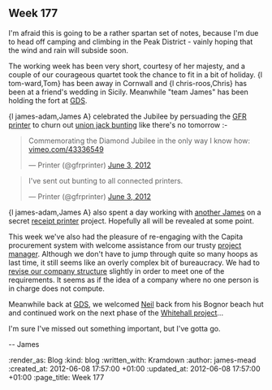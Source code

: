 Week 177
--------

I'm afraid this is going to be a rather spartan set of notes, because I'm due to head off camping and climbing in the Peak District - vainly hoping that the wind and rain will subside soon.

The working week has been very short, courtesy of her majesty, and a couple of our courageous quartet took the chance to fit in a bit of holiday. {l tom-ward,Tom} has been away in Cornwall and {l chris-roos,Chris} has been at a friend's wedding in Sicily. Meanwhile "team James" has been holding the fort at [GDS][].

{l james-adam,James A} celebrated the Jubilee by persuading the [GFR printer](https://twitter.com/#!/gfrprinter) to churn out [union jack bunting](http://public.lazyatom.com/printer/bunting.html) like there's no tomorrow :-

<blockquote class="twitter-tweet tw-align-center"><p>Commemorating the Diamond Jubilee in the only way I know how: <a href="https://t.co/OCXuqYOd" title="https://vimeo.com/43336549">vimeo.com/43336549</a></p>&mdash; Printer (@gfrprinter) <a href="https://twitter.com/gfrprinter/status/209259509728817152" data-datetime="2012-06-03T12:25:29+00:00">June 3, 2012</a></blockquote>
<script src="//platform.twitter.com/widgets.js" charset="utf-8"></script>

<blockquote class="twitter-tweet tw-align-center"><p>I've sent out bunting to all connected printers.</p>&mdash; Printer (@gfrprinter) <a href="https://twitter.com/gfrprinter/status/209259924151218176" data-datetime="2012-06-03T12:27:08+00:00">June 3, 2012</a></blockquote>
<script src="//platform.twitter.com/widgets.js" charset="utf-8"></script>

{l james-adam,James A} also spent a day working with [another James](https://twitter.com/#!/jamesweiner) on a secret [receipt printer](https://github.com/freerange/printer) project. Hopefully all will be revealed at some point.

This week we've also had the pleasure of re-engaging with the Capita procurement system with welcome assistance from our trusty [project manager](https://twitter.com/#!/yahoo_pete). Although we don't have to jump through quite so many hoops as last time, it still seems like an overly complex bit of bureaucracy. We had to [revise our company structure](https://twitter.com/lazyatom/status/210705345503440897) slightly in order to meet one of the requirements. It seems as if the idea of a company where no one person is in charge does not compute.

Meanwhile back at [GDS][], we welcomed [Neil](https://twitter.com/#!/neillyneil) back from his Bognor beach hut and continued work on the next phase of the [Whitehall project](https://www.pivotaltracker.com/projects/367813)...

I'm sure I've missed out something important, but I've gotta go.

-- James

[GDS]: http://digital.cabinetoffice.gov.uk

:render_as: Blog
:kind: blog
:written_with: Kramdown
:author: james-mead
:created_at: 2012-06-08 17:57:00 +01:00
:updated_at: 2012-06-08 17:57:00 +01:00
:page_title: Week 177
